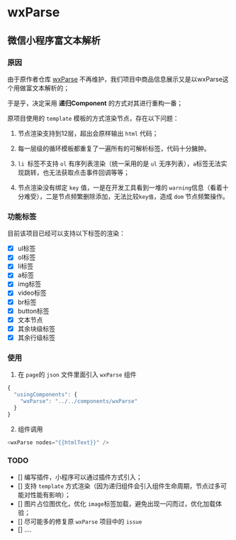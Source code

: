 # wxParse

## 微信小程序富文本解析

### 原因

由于原作者仓库 [wxParse](https://github.com/icindy/wxParse) 不再维护，我们项目中商品信息展示又是以wxParse这个用做富文本解析的；

于是乎，决定采用 **递归Component** 的方式对其进行重构一番；

原项目使用的 `template` 模板的方式渲染节点，存在以下问题：

1. 节点渲染支持到12层，超出会原样输出 `html` 代码；

2. 每一层级的循环模板都重复了一遍所有的可解析标签，代码十分臃肿。

3. `li `标签不支持 `ol` 有序列表渲染（统一采用的是 `ul` 无序列表），`a`标签无法实现跳转，也无法获取点击事件回调等等；

4. 节点渲染没有绑定 `key` 值，一是在开发工具看到一堆的 `warning`信息（看着十分难受），二是节点频繁删除添加，无法比较`key值`，造成 `dom` 节点频繁操作。

### 功能标签

目前该项目已经可以支持以下标签的渲染：
- [x] ul标签
- [x] ol标签 
- [x] li标签
- [x] a标签
- [x] img标签
- [x] video标签
- [x] br标签
- [x] button标签
- [x] 文本节点
- [x] 其余块级标签
- [x] 其余行级标签

### 使用
1. 在 `page`的 `json` 文件里面引入 `wxParse` 组件

```javascript
{
  "usingComponents": {
    "wxParse": "../../components/wxParse"
  }
}
```

2. 组件调用

```javascript
<wxParse nodes="{{htmlText}}" />
```

### TODO

- [] 编写插件，小程序可以通过插件方式引入；
- [] 支持 `template` 方式渲染（因为递归组件会引入组件生命周期，节点过多可能对性能有影响）；
- [] 图片占位图优化，优化 `image`标签加载，避免出现一闪而过，优化加载体验；
- [] 尽可能多的修复原 `wxParse` 项目中的 `issue`
- [] ....